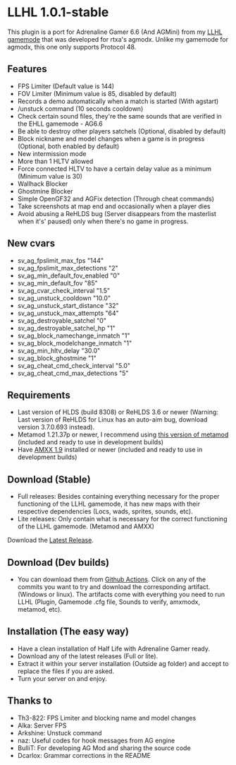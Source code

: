 # LLHL 1.0.1-stable
This plugin is a port for Adrenaline Gamer 6.6 (And AGMini) from my [LLHL gamemode](https://github.com/rtxa/agmodx/blob/master/valve/addons/amxmodx/scripting/agmodx_llhl.sma) that was developed for rtxa's agmodx.
Unlike my gamemode for agmodx, this one only supports Protocol 48.

## Features
- FPS Limiter (Default value is 144)
- FOV Limiter (Minimum value is 85, disabled by default)
- Records a demo automatically when a match is started (With agstart)
- /unstuck command (10 seconds cooldown)
- Check certain sound files, they're the same sounds that are verified in the EHLL gamemode - AG6.6
- Be able to destroy other players satchels (Optional, disabled by default)
- Block nickname and model changes when a game is in progress (Optional, both enabled by default)
- New intermission mode
- More than 1 HLTV allowed
- Force connected HLTV to have a certain delay value as a minimum (Minimum value is 30)
- Wallhack Blocker
- Ghostmine Blocker
- Simple OpenGF32 and AGFix detection (Through cheat commands)
- Take screenshots at map end and occasionally when a player dies
- Avoid abusing a ReHLDS bug (Server disappears from the masterlist when it's' paused) only when there's no game in progress.

## New cvars
- sv_ag_fpslimit_max_fps "144"
- sv_ag_fpslimit_max_detections "2"
- sv_ag_min_default_fov_enabled "0"
- sv_ag_min_default_fov "85"
- sv_ag_cvar_check_interval "1.5"
- sv_ag_unstuck_cooldown "10.0"
- sv_ag_unstuck_start_distance "32"
- sv_ag_unstuck_max_attempts "64"
- sv_ag_destroyable_satchel "0"
- sv_ag_destroyable_satchel_hp "1"
- sv_ag_block_namechange_inmatch "1"
- sv_ag_block_modelchange_inmatch "1"
- sv_ag_min_hltv_delay "30.0"
- sv_ag_block_ghostmine "1"
- sv_ag_cheat_cmd_check_interval "5.0"
- sv_ag_cheat_cmd_max_detections "5"

## Requirements
- Last version of HLDS (build 8308) or ReHLDS 3.6 or newer (Warning: Last version of ReHLDS for Linux has an auto-aim bug, download version 3.7.0.693 instead).
- Metamod 1.21.37p or newer, I recommend using [this version of metamod](https://github.com/Solokiller/Metamod-P-CMake/releases/tag/v1.21p39) (included and ready to use in development builds)
- Have [AMXX 1.9](https://www.amxmodx.org/downloads-new.php) installed or newer (included and ready to use in development builds)

## Download (Stable)
- Full releases: Besides containing everything necessary for the proper functioning of the LLHL gamemode, it has new maps with their respective dependencies (Locs, wads, sprites, sounds, etc).
- Lite releases: Only contain what is necessary for the correct functioning of the LLHL gamemode. (Metamod and AMXX)

Download the [Latest Release](https://github.com/FlyingCat-X/llhl/releases/).

## Download (Dev builds)
- You can download them from [Github Actions](https://github.com/FlyingCat-X/llhl/actions). Click on any of the commits you want to try and download the corresponding artifact. (Windows or linux). The artifacts come with everything you need to run LLHL (Plugin, Gamemode .cfg file, Sounds to verify, amxmodx, metamod, etc).

## Installation (The easy way)
- Have a clean installation of Half Life with Adrenaline Gamer ready.
- Download any of the latest releases (Full or lite).
- Extract it within your server installation (Outside ag folder) and accept to replace the files if you are asked.
- Turn your server on and enjoy.

## Thanks to
- Th3-822: FPS Limiter and blocking name and model changes
- Alka: Server FPS
- Arkshine: Unstuck command
- naz: Useful codes for hook messages from AG engine
- BulliT: For developing AG Mod and sharing the source code
- Dcarlox: Grammar corrections in the README
